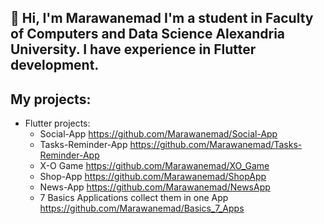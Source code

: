 👋 Hi, I'm Marawanemad 
I'm a student in Faculty of Computers and Data Science Alexandria University.
I have experience in Flutter development.
-
My projects:
-
- Flutter projects:
  - Social-App https://github.com/Marawanemad/Social-App
  - Tasks-Reminder-App https://github.com/Marawanemad/Tasks-Reminder-App
  - X-O Game https://github.com/Marawanemad/XO_Game
  - Shop-App https://github.com/Marawanemad/ShopApp
  - News-App https://github.com/Marawanemad/NewsApp
  - 7 Basics Applications collect them in one App https://github.com/Marawanemad/Basics_7_Apps

  
  
